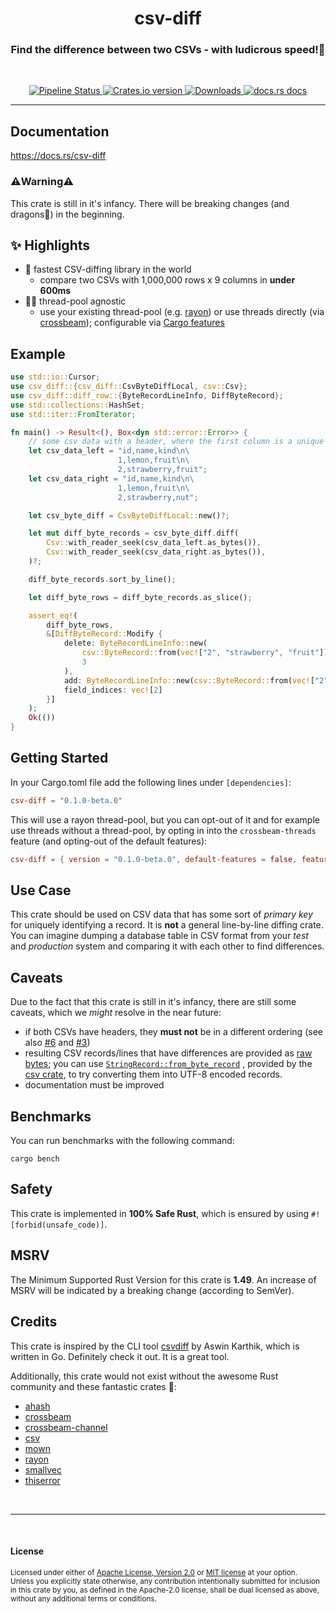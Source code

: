 <h1 style="text-align: center;">csv-diff</h1>

<h3 style="text-align: center;">
	Find the difference between two CSVs - with ludicrous speed!🚀
</h3>

</br>

<p style="text-align: center;">
<!-- Tests status -->
  <a href="https://gitlab.com/janriemer/csv-diff/-/commits/main">
    <img alt="Pipeline Status" src="https://img.shields.io/gitlab/pipeline-status/janriemer/csv-diff?branch=main&color=B5E8E0&logoColor=D9E0EE&label=pipeline&labelColor=302D41&style=for-the-badge" />
  </a>
<!-- Crates version -->
  <a href="https://crates.io/crates/csv-diff">
    <img src="https://img.shields.io/crates/v/csv-diff.svg?style=for-the-badge&logo=rust&color=C9CBFF&logoColor=D9E0EE&labelColor=302D41"
    alt="Crates.io version" />
  </a>
  <!-- Downloads -->
  <a href="https://crates.io/crates/csv-diff">
    <img src="https://img.shields.io/crates/d/csv-diff.svg?style=for-the-badge&color=F2CDCD&logoColor=D9E0EE&labelColor=302D41"
      alt="Downloads" />
  </a>
  <!-- docs.rs docs -->
  <a href="https://docs.rs/csv-diff">
    <img src="https://img.shields.io/badge/docs-latest-blue.svg?style=for-the-badge&color=DDB6F2&logoColor=D9E0EE&labelColor=302D41"
      alt="docs.rs docs" />
  </a>
</p>

--------------

## Documentation
https://docs.rs/csv-diff

### ⚠️Warning⚠️
This crate is still in it's infancy. There will be breaking changes (and dragons🐉) in the beginning.

## ✨ Highlights
- 🚀 fastest CSV-diffing library in the world
    - compare two CSVs with 1,000,000 rows x 9 columns in __under 600ms__
- 🧵🧶 thread-pool agnostic
    - use your existing thread-pool (e.g. [rayon][rayon]) or use threads directly (via [crossbeam][crossbeam-scope]); configurable via [Cargo features](#getting-started)

[rayon]: https://docs.rs/rayon/1.5.0/rayon/
[crossbeam-scope]: https://docs.rs/crossbeam/0.8.0/crossbeam/thread/fn.scope.html

## Example
```rust
use std::io::Cursor;
use csv_diff::{csv_diff::CsvByteDiffLocal, csv::Csv};
use csv_diff::diff_row::{ByteRecordLineInfo, DiffByteRecord};
use std::collections::HashSet;
use std::iter::FromIterator;

fn main() -> Result<(), Box<dyn std::error::Error>> {
    // some csv data with a header, where the first column is a unique id
    let csv_data_left = "id,name,kind\n\
                        1,lemon,fruit\n\
                        2,strawberry,fruit";
    let csv_data_right = "id,name,kind\n\
                        1,lemon,fruit\n\
                        2,strawberry,nut";

    let csv_byte_diff = CsvByteDiffLocal::new()?;

    let mut diff_byte_records = csv_byte_diff.diff(
        Csv::with_reader_seek(csv_data_left.as_bytes()),
        Csv::with_reader_seek(csv_data_right.as_bytes()),
    )?;

    diff_byte_records.sort_by_line();

    let diff_byte_rows = diff_byte_records.as_slice();

    assert_eq!(
        diff_byte_rows,
        &[DiffByteRecord::Modify {
            delete: ByteRecordLineInfo::new(
                csv::ByteRecord::from(vec!["2", "strawberry", "fruit"]),
                3
            ),
            add: ByteRecordLineInfo::new(csv::ByteRecord::from(vec!["2", "strawberry", "nut"]), 3),
            field_indices: vec![2]
        }]
    );
    Ok(())
}
```

## Getting Started
In your Cargo.toml file add the following lines under `[dependencies]`:
```toml
csv-diff = "0.1.0-beta.0"
```
This will use a rayon thread-pool, but you can opt-out of it and for example use threads without a thread-pool, by opting in into the `crossbeam-threads` feature (and opting-out of the default features):
```toml
csv-diff = { version = "0.1.0-beta.0", default-features = false, features = ["crossbeam-threads"] }
```

## Use Case
This crate should be used on CSV data that has some sort of *primary key* for uniquely identifying a record.
It is __not__ a general line-by-line diffing crate.
You can imagine dumping a database table in CSV format from your *test* and *production* system and comparing it with each other to find differences.

## Caveats
Due to the fact that this crate is still in it's infancy, there are still some caveats, which we _might_ resolve in the near future:
- if both CSVs have headers, they __must not__ be in a different ordering (see also [#6](https://gitlab.com/janriemer/csv-diff/-/issues/6) and [#3](https://gitlab.com/janriemer/csv-diff/-/issues/3))
- resulting CSV records/lines that have differences are provided as [raw bytes][ByteRecord]; you can use [`StringRecord::from_byte_record`](https://docs.rs/csv/1.1.6/csv/struct.StringRecord.html#method.from_byte_record) , provided by the [csv crate][csv], to try converting them into UTF-8 encoded records.
- documentation must be improved

[csv]: https://docs.rs/csv/1.1.6/csv/
[ByteRecord]: https://docs.rs/csv/1.1.6/csv/struct.ByteRecord.html

## Benchmarks
You can run benchmarks with the following command:
```shell
cargo bench
```

## Safety
This crate is implemented in __100% Safe Rust__, which is ensured by using `#![forbid(unsafe_code)]`.

## MSRV
The Minimum Supported Rust Version for this crate is __1.49__. An increase of MSRV will be indicated by a breaking change (according to SemVer).

## Credits
This crate is inspired by the CLI tool [csvdiff](https://github.com/aswinkarthik/csvdiff) by Aswin Karthik, which is written in Go. Definitely check it out. It is a great tool.

Additionally, this crate would not exist without the awesome Rust community and these fantastic crates 🦀:
- [ahash](https://docs.rs/ahash/0.7.6/ahash/)
- [crossbeam](https://docs.rs/crossbeam/0.8.1/crossbeam/)
- [crossbeam-channel](https://docs.rs/crossbeam-channel/0.5.1/crossbeam_channel/)
- [csv][csv]
- [mown](https://docs.rs/mown/0.2.1/mown/)
- [rayon][rayon]
- [smallvec](https://docs.rs/smallvec/1.7.0/smallvec/)
- [thiserror](https://docs.rs/thiserror/1.0.30/thiserror/)


<br>

-------

<br>

#### License

<sup>
Licensed under either of <a href="LICENSE-APACHE">Apache License, Version
2.0</a> or <a href="LICENSE-MIT">MIT license</a> at your option.
</sup>

<br>

<sub>
Unless you explicitly state otherwise, any contribution intentionally submitted
for inclusion in this crate by you, as defined in the Apache-2.0 license, shall
be dual licensed as above, without any additional terms or conditions.
</sub>
